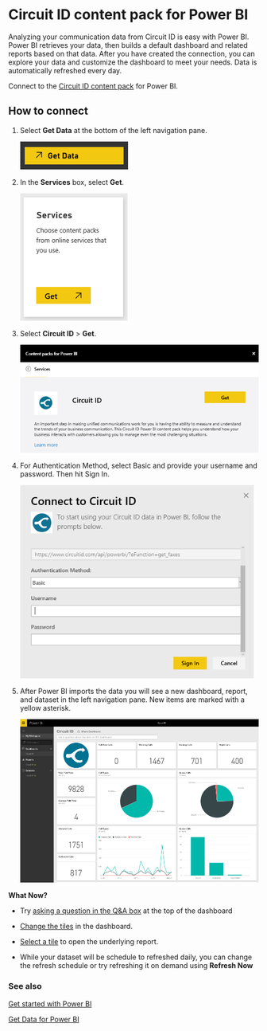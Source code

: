 ﻿<properties 
   pageTitle="Circuit ID content pack for Power BI"
   description="Circuit ID content pack for Power BI"
   services="powerbi" 
   documentationCenter="" 
   authors="theresapalmer" 
   manager="mblythe" 
   backup=""
   editor=""
   tags=""
   qualityFocus="no"
   qualityDate=""/>
 
<tags
   ms.service="powerbi"
   ms.devlang="NA"
   ms.topic="article"
   ms.tgt_pltfrm="NA"
   ms.workload="powerbi"
   ms.date="05/17/2016"
   ms.author="tpalmer"/>
# Circuit ID content pack for Power&nbsp;BI

Analyzing your communication data from Circuit ID is easy with Power BI. Power BI retrieves your data, then builds a default dashboard and related reports based on that data. After you have created the connection, you can explore your data and customize the dashboard to meet your needs. Data is automatically refreshed every day.

Connect to the [Circuit ID content pack](https://app.powerbi.com/getdata/services/circuitid) for Power BI.

## How to connect

1. Select **Get Data** at the bottom of the left navigation pane.

	![](media/powerbi-content-pack-circuit-id/getdata.PNG)

2. In the **Services** box, select **Get**.

	![](media/powerbi-content-pack-circuit-id/services.PNG)

3. Select **Circuit ID** \> **Get**.

	![](media/powerbi-content-pack-circuit-id/circuitid.png)

4. For Authentication Method, select Basic and provide your username and password. Then hit Sign In.

	![](media/powerbi-content-pack-circuit-id/circuitID_login.png)

5. After Power BI imports the data you will see a new dashboard, report, and dataset in the left navigation pane. New items are marked with a yellow asterisk.

    ![](media/powerbi-content-pack-circuit-id/circuitID_dashboard_chrome.png)

**What Now?**

- Try [asking a question in the Q&A box](powerbi-service-q-and-a.md) at the top of the dashboard

- [Change the tiles](powerbi-service-edit-a-tile-in-a-dashboard.md) in the dashboard.

- [Select a tile](powerbi-service-dashboard-tiles.md) to open the underlying report.

- While your dataset will be schedule to refreshed daily, you can change the refresh schedule or try refreshing it on demand using **Refresh Now**


### See also

[Get started with Power BI](powerbi-service-get-started.md)

[Get Data for Power BI](powerbi-service-get-data.md)

